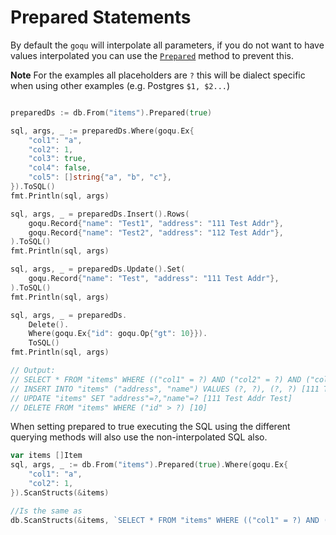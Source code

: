 # Prepared Statements

By default the `goqu` will interpolate all parameters, if you do not want to have values interpolated you can use the [`Prepared`](http://godoc.org/github.com/yz89122/goqu/v10#SelectDataset.Prepared) method to prevent this.

**Note** For the examples all placeholders are `?` this will be dialect specific when using other examples (e.g. Postgres `$1, $2...`)

```go

preparedDs := db.From("items").Prepared(true)

sql, args, _ := preparedDs.Where(goqu.Ex{
	"col1": "a",
	"col2": 1,
	"col3": true,
	"col4": false,
	"col5": []string{"a", "b", "c"},
}).ToSQL()
fmt.Println(sql, args)

sql, args, _ = preparedDs.Insert().Rows(
	goqu.Record{"name": "Test1", "address": "111 Test Addr"},
	goqu.Record{"name": "Test2", "address": "112 Test Addr"},
).ToSQL()
fmt.Println(sql, args)

sql, args, _ = preparedDs.Update().Set(
	goqu.Record{"name": "Test", "address": "111 Test Addr"},
).ToSQL()
fmt.Println(sql, args)

sql, args, _ = preparedDs.
	Delete().
	Where(goqu.Ex{"id": goqu.Op{"gt": 10}}).
	ToSQL()
fmt.Println(sql, args)

// Output:
// SELECT * FROM "items" WHERE (("col1" = ?) AND ("col2" = ?) AND ("col3" IS TRUE) AND ("col4" IS FALSE) AND ("col5" IN (?, ?, ?))) [a 1 a b c]
// INSERT INTO "items" ("address", "name") VALUES (?, ?), (?, ?) [111 Test Addr Test1 112 Test Addr Test2]
// UPDATE "items" SET "address"=?,"name"=? [111 Test Addr Test]
// DELETE FROM "items" WHERE ("id" > ?) [10]
```

When setting prepared to true executing the SQL using the different querying methods will also use the non-interpolated SQL also.

```go
var items []Item
sql, args, _ := db.From("items").Prepared(true).Where(goqu.Ex{
	"col1": "a",
	"col2": 1,
}).ScanStructs(&items)

//Is the same as
db.ScanStructs(&items, `SELECT * FROM "items" WHERE (("col1" = ?) AND ("col2" = ?))`,  "a", 1)
```


